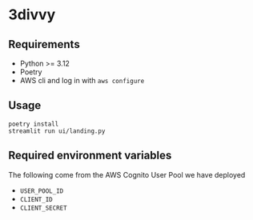 # 3divvy

## Requirements

* Python >= 3.12
* Poetry
* AWS cli and log in with `aws configure`

## Usage

```
poetry install
streamlit run ui/landing.py
```

## Required environment variables

The following come from the AWS Cognito User Pool we have deployed

* `USER_POOL_ID`
* `CLIENT_ID`
* `CLIENT_SECRET`

